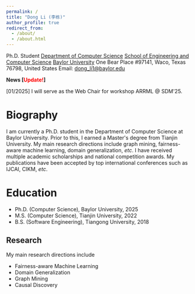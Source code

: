 ```yaml
---
permalink: /
title: "Dong Li (李栋)"
author_profile: true
redirect_from: 
  - /about/
  - /about.html
---
```


Ph.D. Student
[Department of Computer Science](https://www.ecs.baylor.edu/computer-science)
[School of Engineering and Computer Science](https://www.ecs.baylor.edu/)
[Baylor University](https://www.baylor.edu/)
One Bear Place #97141, Waco, Texas 76798, United States
Email: dong_li1@baylor.edu

**News [<span style="color:red">Update!</span>]**

[01/2025]  I will serve as the Web Chair for workshop ARRML @ SDM'25.


Biography
======
I am currently a Ph.D. student in the Department of Computer Science at Baylor University. Prior to this, I earned a Master's degree from Tianjin University. My main research directions include graph mining, fairness-aware machine learning, domain generalization, _etc_. I have received multiple academic scholarships and national competition awards. My publications have been accepted by top international conferences such as IJCAI, CIKM, _etc_. 

Education
======
+ Ph.D. (Computer Science), Baylor University, 2025
+ M.S. (Computer Science), Tianjin University, 2022
+ B.S. (Software Engineering), Tiangong University, 2018

Research
------
My main research directions include
+ Fairness-aware Machine Learning
+ Domain Generalization
+ Graph Mining
+ Causal Discovery
